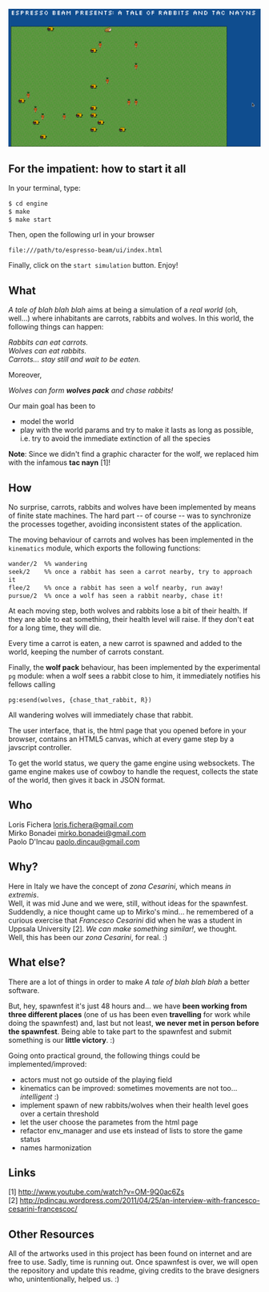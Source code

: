 ![My image](https://github.com/Spawnfest2012/espresso-beam/raw/master/snapshots/snapshot.png)


For the impatient: how to start it all
--------------------------------------

In your terminal, type:

    $ cd engine
    $ make
    $ make start

Then, open the following url in your browser

    file:///path/to/espresso-beam/ui/index.html

Finally, click on the `start simulation` button. Enjoy!

What
----

*A tale of blah blah blah* aims at being a simulation of a *real world* (oh, well...) 
where inhabitants are carrots, rabbits and wolves.
In this world, the following things can happen:

*Rabbits can eat carrots.*  
*Wolves can eat rabbits.*  
*Carrots... stay still and wait to be eaten.*  

Moreover,

*Wolves can form **wolves pack** and chase rabbits!*

Our main goal has been to 

 * model the world
 * play with the world params and try to make it lasts as long as possible, i.e.
   try to avoid the immediate extinction of all the species

**Note**: Since we didn't find a graphic character for the wolf, we replaced him with the 
infamous **tac nayn** [1]!

How
---
No surprise, carrots, rabbits and wolves have been implemented by means of finite state
machines. The hard part -- of course -- was to synchronize the processes together, avoiding inconsistent states of the application.

The moving behaviour of carrots and wolves has been implemented in the `kinematics` module,
which exports the following functions:

    wander/2  %% wandering
    seek/2    %% once a rabbit has seen a carrot nearby, try to approach it
    flee/2    %% once a rabbit has seen a wolf nearby, run away!
    pursue/2  %% once a wolf has seen a rabbit nearby, chase it!

At each moving step, both wolves and rabbits lose a bit of their health.
If they are able to eat something, their health level will raise.
If they don't eat for a long time, they will die.

Every time a carrot is eaten, a new carrot is spawned and added to the world, 
keeping the number of carrots constant.

Finally, the **wolf pack** behaviour, has been implemented by the experimental
`pg` module: when a wolf sees a rabbit close to him, it immediately notifies
his fellows calling

    pg:esend(wolves, {chase_that_rabbit, R})

All wandering wolves will immediately chase that rabbit.

The user interface, that is, the html page that you opened before in your browser, 
contains an HTML5 canvas, which at every game step by a javscript controller.

To get the world status, we query the game engine using websockets.
The game engine makes use of cowboy to handle the request, collects the 
state of the world, then gives it back in JSON format.

Who
---
Loris Fichera  <loris.fichera@gmail.com>   
Mirko Bonadei  <mirko.bonadei@gmail.com>   
Paolo D'Incau  <paolo.dincau@gmail.com>    

Why?
----

Here in Italy we have the concept of *zona Cesarini*, which means *in extremis*.   
Well, it was mid June and we were, still, without ideas for the spawnfest.   
Suddendly, a nice thought came up to Mirko's mind... he remembered of a 
curious exercise that *Francesco Cesarini* did when he was a student in Uppsala University [2].
*We can make something similar!*, we thought.  
Well, this has been our *zona Cesarini*, for real. :)

What else?
----------
There are a lot of things in order to make *A tale of blah blah blah* a better software.

But, hey, spawnfest it's just 48 hours and... we have **been working from three 
different places** (one of us has been even **travelling** for work while doing the spawnfest) and,
last but not least, **we never met in person before the spawnfest**. 
Being able to take part to the spawnfest and submit something is our **little victory**. :)

Going onto practical ground, the following things could be implemented/improved:

 * actors must not go outside of the playing field
 * kinematics can be improved: sometimes movements are not too... *intelligent* :)
 * implement spawn of new rabbits/wolves when their health level goes over a certain threshold
 * let the user choose the parametes from the html page
 * refactor env_manager and use ets instead of lists to store the game status
 * names harmonization

Links
-----

[1] http://www.youtube.com/watch?v=OM-9Q0ac6Zs   
[2] http://pdincau.wordpress.com/2011/04/25/an-interview-with-francesco-cesarini-francescoc/

Other Resources
---------------
All of the artworks used in this project has been found on internet and are free to use.
Sadly, time is running out. Once spawnfest is over, we will open the repository and update this readme,
giving credits to the brave designers who, unintentionally, helped us. :)